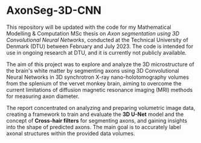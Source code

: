 # AxonSeg-3D-CNN
This repository will be updated with the code for my Mathematical Modelling &amp; Computation MSc thesis on *Axon segmentation using 3D Convolutional Neural Networks*, conducted at the Technical University of Denmark (DTU) between February and July 2023. The code is intended for use in ongoing research at DTU, and it is currently not publicly available.

The aim of this project was to explore and analyze the 3D microstructure of the brain's white matter by segmenting axons using 3D Convolutional Neural Networks in 3D synchrotron X-ray nano-holotomography volumes from the splenium of the vervet monkey brain, aiming to overcome the current limitations of diffusion magnetic resonance imaging (MRI) methods for measuring axon diameter.

The report concentrated on analyzing and preparing volumetric image data, creating a framework to train and evaluate the **3D U-Net** model and the concept of **Cross-hair filters** for segmenting axons, and gaining insights into the shape of predicted axons. The main goal is to accurately label axonal structures within the provided data volumes.
